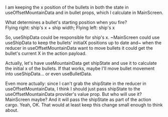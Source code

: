I am keeping the x position of the bullets in both the state in useOffsetMountainData and in bullet props, which I calculate in MainScreen.

What determines a bullet's starting position when you fire?  
Flying right: ship's x + ship width;
Flying left: ship's x

So, useShipData could be responsible for ship's x.
~MainScreen could use useShipData to keep the bullets' initialX positions up to date and~ when the reducer in useOffsetMountainData want to move bullets
it could get the bullet's current X in the action payload.

Actually, let's have useMountainData get shipState and use it to calculate the initial x of the bullets. If that works, maybe I'll move bullet movement into useShipData... or even useBulletData.

Even more actually: since I can't grab the shipState in the reducer in useOffsetMountainData, I think I should just pass shipState to the useOffsetMountainData provider's value prop. But who will use it? MainScreen maybe? And it will pass the shipState as part of the action cargo. Yeah, OK. That would at least keep this change small enough to think about.
